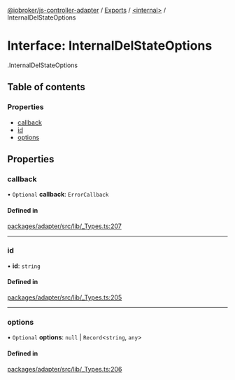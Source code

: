 [@iobroker/js-controller-adapter](../README.md) / [Exports](../modules.md) / [<internal\>](../modules/internal_.md) / InternalDelStateOptions

# Interface: InternalDelStateOptions

[<internal>](../modules/internal_.md).InternalDelStateOptions

## Table of contents

### Properties

- [callback](internal_.InternalDelStateOptions.md#callback)
- [id](internal_.InternalDelStateOptions.md#id)
- [options](internal_.InternalDelStateOptions.md#options)

## Properties

### callback

• `Optional` **callback**: `ErrorCallback`

#### Defined in

[packages/adapter/src/lib/_Types.ts:207](https://github.com/ioBroker/ioBroker.js-controller/blob/33a5e85a/packages/adapter/src/lib/_Types.ts#L207)

___

### id

• **id**: `string`

#### Defined in

[packages/adapter/src/lib/_Types.ts:205](https://github.com/ioBroker/ioBroker.js-controller/blob/33a5e85a/packages/adapter/src/lib/_Types.ts#L205)

___

### options

• `Optional` **options**: ``null`` \| `Record`<`string`, `any`\>

#### Defined in

[packages/adapter/src/lib/_Types.ts:206](https://github.com/ioBroker/ioBroker.js-controller/blob/33a5e85a/packages/adapter/src/lib/_Types.ts#L206)
